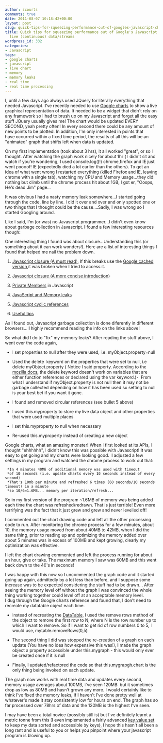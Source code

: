 ```yaml
---
author: zcourts
comments: true
date: 2011-08-07 10:18:42+00:00
layout: post
slug: quick-tips-for-squeezing-performance-out-of-googles-javascript-charts-with-live-continuous-data
title: Quick tips for squeezing performance out of Google's Javascript charts with
  live (continuous) data/streams
wordpress_id: 332
categories:
- Javascript
tags:
- google charts
- javascript
- live chart
- memory
- memory leaks
- real time
- real time processing
---
```


I, until a few days ago always used JQuery for literally everything that needed Javascript. I've recently needed to use [Google charts](http://code.google.com/apis/chart/) to show a live graphical representation of data. It needed to be a widget that didn't rely on any framework so I had to brush up on my Javascript and forget all the easy stuff JQuery usually gives me! The chart would be updated EVERY SECOND, yeah pretty often! In every second there could be any amount of new points to be plotted. In addition, I'm only interested in points that have occurred within a fixed time period, the results of all this will be an "animated" graph that shifts left when data is updated.<!-- more -->

On my first implementation (took about 3 hrs), it all worked "great", or so I thought. After watching the graph work nicely for about 1hr ( I didn't sit and watch if you're wondering, I used console.log()!) chrome,firefox and IE just went poooof! IE (expectedly died a lot earlier than the others). To get an idea of what went wrong I restarted everything (killed Firefox and IE, leaving chrome with a single tab), watching my CPU and Memory usage...they did nothing but climb until the chrome process hit about 1GB, I got er, "Ooops, He's dead Jim" page...

It was obvious I had a nasty memory leak somewhere...I started going through the code, line by line. I did it over and over and only spotted one or two things that I thought could be the cause....Sadly, I was wrong so I started Googling around.

Like I said, I'm (or was) no Javascript programmer...I didn't even know about garbage collection in Javascript. I found a few interesting resources though:

One interesting thing I found was about closure...Understanding this (or something about it can work wonders!). Here are a list of interesting things I found that helped me nail the problem down.



	
  1. [Javascript closure (A must read)](http://jibbering.com/faq/notes/closures/), If this breaks use the [Google cached version](http://webcache.googleusercontent.com/search?q=cache:I58BNV-HedYJ:jibbering.com/faq/notes/closures/+javascript+closure&hl=en&gl=uk&strip=1),it was broken when I tried to access it.

	
  2. [Javascript closure (A more concise introduction)](http://www.javascriptkit.com/javatutors/closuresleak/index2.shtml)

	
  3. [Private Members](http://www.crockford.com/javascript/private.html) in Javascript

	
  4. [JavaScript and Memory leaks](http://www.javascriptkit.com/javatutors/closuresleak/index.shtml)

	
  5. [Javascript cyclic references](http://www.ibm.com/developerworks/web/library/wa-memleak/)

	
  6. [Useful tips](http://stackoverflow.com/questions/2986039/ipad-iphone-browser-crashing-when-loading-images-in-javascript)


As I found out, Javascript garbage collection is done diferently in different browsers... I highly recommend reading the info on the links above!

So what did I do to "fix" my memory leaks?
After reading the stuff above, I went over the code again,

	
  * I set properties to null after they were used, i.e. myObject.property=null

	
  * Used the delete  keyword on the properties that were set to null, i.e delete myObject.property ( Notice I said property. According to the [mozilla docs](https://developer.mozilla.org/en/JavaScript/Reference/Operators/Special/delete), the delete keyword doesn't work on variables that are either function references or declared using the var keyword.)-  From what I understand if myObject.property is not null then it may not be garbage collected depending on how it has been used so setting to null is your best bet if you want it gone.

	
  * I found and removed circular references (see bullet 5 above)

	
  * I used this.myproperty to store my live data object and other properties that were used multiple places

	
  * I set this.myproperty to null when necessary

	
  * Re-used this.myproperty instead of creating a new object


Google charts, what an amazing monster! When I first looked at its APIs, I thought "ehhhhhh", I didn't know this was possible with Javascript! It was easy to get going and my charts were looking good.  I adjusted a few settings in my program and watched the chrome process to work out that:

    
     *In 4 minutes 40MB of additional memory was used with timeout
     *of 10 seconds (i.e. update charts every 10 seconds instead of every second)
     *That's 10mb per minute and refreshed 6 times (60 seconds/10 seconds timeout) in a minute
     *so 10/6=1.6MB... memory per iteration/refresh...


So in my first version of the program ~1.6MB of memory was being added each time the chart was refreshed/redrawn. That is just terrible! Even more terrifying was the fact that it just grew and grew and never levelled off!

I commented out the chart drawing code and left all the other processing code to run. After monitoring the chrome process for a few minutes, about 10, the memory usage moved from about 40MB to 42MB, when I did the same thing, prior to reading up and optimizing the memory added over about 5 minutes was in excess of 100MB and kept growing, clearly my optimization was effective.

I left the chart drawing commented and left the process running for about an hour, give or take. The maximum memory I saw was 60MB and this went back down to the 40's in seconds!

I was happy with this now so I uncommented the graph code and it started going up again, admittedly by a lot less than before, and I suppose some increase was to be expected considering the stuff had to be drawn... After seeing the memory level off without the graph I was convinced the whole thing working together could level off at an acceptable memory level. I dug through the Google charts reference and found that, I don't need to recreate my datatable object each time.



	
  * Instead of recreating the [DataTable](http://code.google.com/apis/chart/interactive/docs/reference.html#DataTable), I used the remove rows method of the object to remove the first row to N, where N is the row number up to which I want to remove. So if I want to get rid of row numbers 0 to 5, I would use, mytable.removeRows(0,5)

	
  * The second thing I did was stopped the re-creation of a graph on each update (You have no idea how expensive this was!), I made the graph object a property accessible under this.mygraph - this would only ever be created once if it is null

	
  * Finally, I updated/refactored the code so that this.mygrapgh.chart is the only thing being invoked on each update.


The graph now works with real time data and updates every second, memory usage averages about 100MB, I've seen 120MB  but it sometimes drop as low as 80MB and hasn't grown any more. I would certainly like to think I've fixed the memory leaks, if I haven't I've done pretty well at whatever's made it stay consistently low for hours on end. The graph has so far processed over 78hrs of data and the 120MB is the highest I've seen.

I may have been a total novice (possibly still is) but I've definitely learnt a metric tonne from this (I even implemented a fairly advanced [key value set](https://github.com/zcourts/javascript-hashSet) to keep my data sorted and accessible by keys), I hope this hasn't all been a long rant and is useful to you or helps you pinpoint where your javascript program is blowing up.
